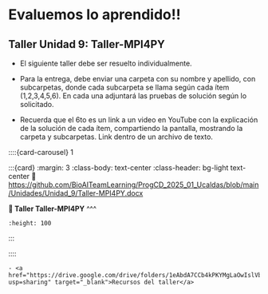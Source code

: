 # Evaluemos lo aprendido!! 

## Taller Unidad 9: Taller-MPI4PY

- El siguiente taller debe ser resuelto individualmente.

- Para la entrega, debe enviar una carpeta con su nombre y apellido, con subcarpetas, donde cada subcarpeta se llama según cada ítem (1,2,3,4,5,6). En cada una adjuntará las pruebas de solución según lo solicitado.

- Recuerda que el 6to es un link a un video en YouTube con la explicación de la solución de cada ítem, compartiendo la pantalla, mostrando la carpeta y subcarpetas. Link dentro de un archivo de texto.

::::{card-carousel} 1

:::{card}
:margin: 3
:class-body: text-center
:class-header: bg-light text-center
:link: https://github.com/BioAITeamLearning/ProgCD_2025_01_Ucaldas/blob/main/Unidades/Unidad_9/Taller-MPI4PY.docx

**💬 Taller Taller-MPI4PY**
^^^
```{image} https://gcloud.devoteam.com/wp-content/uploads/sites/32/2021/08/Google_Docs_logo_2014-2020.svg.png
:height: 100
```
:::

::::

```{tip}
- <a href="https://drive.google.com/drive/folders/1eAbdA7CCb4kPKYMgLaOwIslVbGZvYSHw?usp=sharing" target="_blank">Recursos del taller</a>
```
